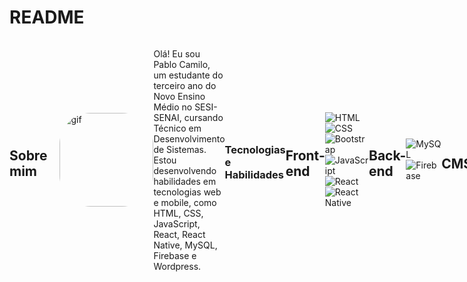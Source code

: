 # README
<div style="display: flex; align-items: center;">
  
  
  ## Sobre mim
<img align="right" alt="gif" height="150" style="border-radius: 50px; margin-left: 20px;" src="https://tenor.com/pt-BR/view/sabo-gif-22731369.gif">

  Olá! Eu sou Pablo Camilo, um estudante do terceiro ano do Novo Ensino Médio no SESI-SENAI, cursando Técnico em Desenvolvimento de Sistemas. Estou desenvolvendo habilidades em tecnologias web e mobile, como HTML, CSS, JavaScript, React, React Native, MySQL, Firebase e Wordpress.
  

  ### Tecnologias e Habilidades

## Front-end
![HTML](https://img.shields.io/badge/HTML5-E34F26?style=for-the-badge&logo=html5&logoColor=white)
![CSS](https://img.shields.io/badge/CSS3-1572B6?style=for-the-badge&logo=css3&logoColor=white)
![Bootstrap](https://img.shields.io/badge/Bootstrap-563D7C?style=for-the-badge&logo=bootstrap&logoColor=white)
![JavaScript](https://img.shields.io/badge/JavaScript-F7DF1E?style=for-the-badge&logo=javascript&logoColor=black)
![React](https://img.shields.io/badge/React-20232A?style=for-the-badge&logo=react&logoColor=61DAFB)
![React Native](https://img.shields.io/badge/React_Native-20232A?style=for-the-badge&logo=react&logoColor=61DAFB)

## Back-end
![MySQL](https://img.shields.io/badge/MySQL-00000F?style=for-the-badge&logo=mysql&logoColor=white)
![Firebase](https://img.shields.io/badge/Firebase-FFCA28?style=for-the-badge&logo=firebase&logoColor=black)

## CMS
![WordPress](https://img.shields.io/badge/Wordpress-21759B?style=for-the-badge&logo=wordpress&logoColor=white)

  ## Projetos

  ### Projeto 1: PineApple Company
  Descrição: Site finalizado utilizando apenas HTML e CSS.
  - GitHub: [PineApple-Company](https://github.com/leonardosantana214/PineApple-Company)

<div>
    <a href="https://github.com/PabloCamiloJesus">
        <img loading="lazy" height="180em" src="https://github-readme-stats.vercel.app/api?username=PabloCamiloJesus&layout=compact&langs_count=7&theme=tokyonight" alt="Top Languages" />  
    </a>
    <a href="https://github.com/PabloCamiloJesus">
        <img loading="lazy" height="180em" src="https://github-readme-stats.vercel.app/api/top-langs/?username=PabloCamiloJesus&show_icons=true&theme=tokyonight&include_all_commits=true&count_private=false" alt="GitHub Stats" />
    </a>
  

</div>

  ## Contato
  ![Gmail](https://img.shields.io/badge/Gmail-D14836?style=for-the-badge&logo=gmail&logoColor=white)  pcpablotpajesuspc@gmail.com <br>
  ![LinkedIn](https://img.shields.io/badge/LinkedIn-0077B5?style=for-the-badge&logo=linkedin&logoColor=white)  www.linkedin.com/in/pablo-camilo-tpa-de-jesus-51bb3b294

  Sinta-se à vontade para explorar meus projetos e entrar em contato!
</div>
